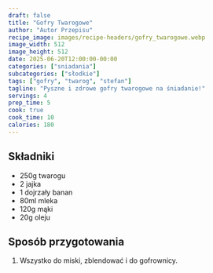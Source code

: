```yaml
---
draft: false
title: "Gofry Twarogowe"
author: "Autor Przepisu"
recipe_image: images/recipe-headers/gofry_twarogowe.webp
image_width: 512
image_height: 512
date: 2025-06-20T12:00:00-00:00
categories: ["sniadania"]
subcategories: ["słodkie"]
tags: ["gofry", "twarog", "stefan"]
tagline: "Pyszne i zdrowe gofry twarogowe na śniadanie!"
servings: 4
prep_time: 5
cook: true
cook_time: 10
calories: 180
---
```


## Składniki
- 250g twarogu
- 2 jajka
- 1 dojrzały banan
- 80ml mleka
- 120g mąki
- 20g oleju

## Sposób przygotowania
1. Wszystko do miski, zblendować i do gofrownicy.